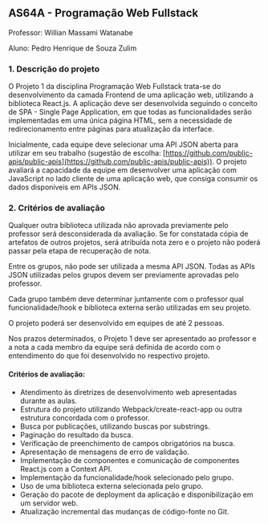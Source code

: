 ## AS64A - Programação Web Fullstack
Professor: Willian Massami Watanabe

Aluno: Pedro Henrique de Souza Zulim

### 1. Descrição do projeto
O Projeto 1 da disciplina Programação Web Fullstack trata-se do desenvolvimento da camada Frontend de uma aplicação web, utilizando a biblioteca React.js. A aplicação deve ser desenvolvida seguindo o conceito de SPA - Single Page Application, em que todas as funcionalidades serão implementadas em uma única página HTML, sem a necessidade de redirecionamento entre páginas para atualização da interface.

Inicialmente, cada equipe deve selecionar uma API JSON aberta para utilizar em seu trabalho (sugestão de escolha: [https://github.com/public-apis/public-apis](https://github.com/public-apis/public-apis)). O projeto avaliará a capacidade da equipe em desenvolver uma aplicação com JavaScript no lado cliente de uma aplicação web, que consiga consumir os dados disponíveis em APIs JSON.

### 2. Critérios de avaliação
Qualquer outra biblioteca utilizada não aprovada previamente pelo professor será desconsiderada da avaliação. Se for constatada cópia de artefatos de outros projetos, será atribuída nota zero e o projeto não poderá passar pela etapa de recuperação de nota.

Entre os grupos, não pode ser utilizada a mesma API JSON. Todas as APIs JSON utilizadas pelos grupos devem ser previamente aprovadas pelo professor.

Cada grupo também deve determinar juntamente com o professor qual funcionalidade/hook e biblioteca externa serão utilizadas em seu projeto.

O projeto poderá ser desenvolvido em equipes de até 2 pessoas.

Nos prazos determinados, o Projeto 1 deve ser apresentado ao professor e a nota a cada membro da equipe será definida de acordo com o entendimento do que foi desenvolvido no respectivo projeto.

#### Critérios de avaliação:
- Atendimento às diretrizes de desenvolvimento web apresentadas durante as aulas.
- Estrutura do projeto utilizando Webpack/create-react-app ou outra estrutura concordada com o professor.
- Busca por publicações, utilizando buscas por substrings.
- Paginação do resultado da busca.
- Verificação de preenchimento de campos obrigatórios na busca.
- Apresentação de mensagens de erro de validação.
- Implementação de componentes e comunicação de componentes React.js com a Context API.
- Implementação da funcionalidade/hook selecionado pelo grupo.
- Uso de uma biblioteca externa selecionada pelo grupo.
- Geração do pacote de deployment da aplicação e disponibilização em um servidor web.
- Atualização incremental das mudanças de código-fonte no Git.
